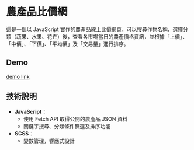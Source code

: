 # 農產品比價網

這是一個以 JavaScript 實作的農產品線上比價網頁，可以搜尋作物名稱、選擇分類（蔬果、水果、花卉）後，查看各市場當日的農產價格資訊，並根據「上價」、「中價」、「下價」、「平均價」及「交易量」進行排序。


## Demo

[demo link](https://a24985693.github.io/veg-price-compare/)


## 技術說明

- **JavaScript**：
  - 使用 Fetch API 取得公開的農產品 JSON 資料
  - 關鍵字搜尋、分類條件篩選及排序功能
- **SCSS**：
  - 變數管理，響應式設計